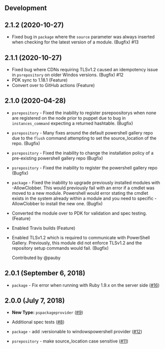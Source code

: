 ## Development

## 2.1.2 (2020-10-27)

* Fixed bug in `package` where the `source` parameter was always inserted when checking for the
  latest version of a module. (Bugfix) #13

## 2.1.1 (2020-10-27)

* Fixed bug where CDNs requiring TLSv1.2 caused an idempotency issue in `psrepository` on 
  older Windos versions. (Bugfix) #12
* PDK sync to 1.18.1 (Feature)
* Convert over to GitHub actions (Feature)

## 2.1.0 (2020-04-28)

* `psrepository` - Fixed the inability to register psrepoositorys when none are registered on the node prior to puppet due to bug in `instances_command` expecting a returned hashtable. (Bugfix)

* `psrepository` - Many fixes around the default powershell gallery repo due to the `flush` command attempting to set the source_location of the repo.  (Bugfix)

* `psrepository` - Fixed the inability to change the installation policy of a pre-existing powershell gallery repo  (Bugfix)

* `psrepository` - Fixed the inability to register the powershell gallery repo (Bugfix)

* `package` - Fixed the inability to upgrade previously installed modules with -AllowClobber. This would previously fail with an error if a cmdlet was moved to a new module. Powershell would error stating the cmdlet exists in the system already within a module and you need to specific -AllowClobber to install the new one.  (Bugfix)

* Converted the module over to PDK for validation and spec testing. (Feature)

* Enabled Travis builds (Feature)

* Enabled TLSv1.2 which is required to communicate with PowerShell Gallery. Previously,
  this module did not enforce TLSv1.2 and the repository setup commands would fail. (Bugfix)
  
  Contributed by @pauby

## 2.0.1 (September 6, 2018)

* `package` - Fix error when running with Ruby 1.9.x on the server side ([#16](https://github.com/hbuckle/puppet-powershellmodule/pull/16))

## 2.0.0 (July 7, 2018)

* **New Type:** `pspackageprovider` ([#9](https://github.com/hbuckle/puppet-powershellmodule/pull/9))

* Additional spec tests ([#8](https://github.com/hbuckle/puppet-powershellmodule/pull/8))

* `package` - add :versionable to windowspowershell provider ([#12](https://github.com/hbuckle/puppet-powershellmodule/issues/12))
* `psrepository` - make source_location case sensitive ([#11](https://github.com/hbuckle/puppet-powershellmodule/issues/11))
